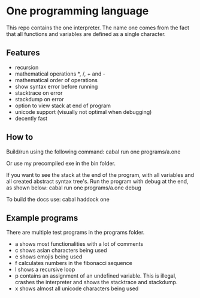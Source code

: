 # One programming language
This repo contains the one interpreter. The name one comes from the fact that all functions and variables are defined as a single character.

## Features
- recursion
- mathematical operations *, /, + and -
- mathematical order of operations
- show syntax error before running
- stacktrace on error
- stackdump on error
- option to view stack at end of program
- unicode support (visually not optimal when debugging)
- decently fast

## How to
Build/run using the following command:
cabal run one programs/a.one

Or use my precompiled exe in the bin folder.

If you want to see the stack at the end of the program, with all variables and all created abstract syntax tree's.
Run the program with debug at the end, as shown below:
cabal run one programs/a.one debug

To build the docs use:
cabal haddock one

## Example programs
There are multiple test programs in the programs folder.
- a shows most functionalities with a lot of comments
- c shows asian characters being used
- e shows emojis being used
- f calculates numbers in the fibonacci sequence
- l shows a recursive loop
- p contains an assignment of an undefined variable. This is illegal, crashes the interpreter and shows the stacktrace and stackdump.
- x shows almost all unicode characters being used



